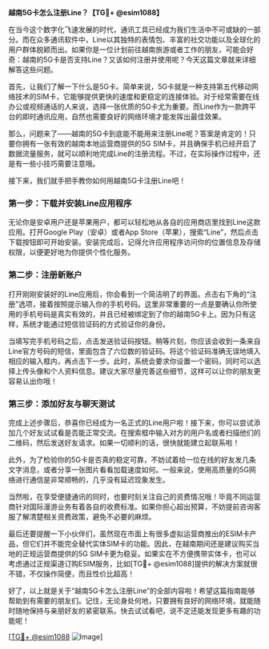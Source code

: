 **越南5G卡怎么注册Line？【TG💪+ @esim1088】**

在当今这个数字化飞速发展的时代，通讯工具已经成为我们生活中不可或缺的一部分。而在众多通讯软件中，Line以其独特的表情包、丰富的社交功能以及全球化的用户群体脱颖而出。如果你是一位计划前往越南旅游或者工作的朋友，可能会好奇：越南的5G卡是否支持Line？又该如何注册并使用呢？今天这篇文章就来详细解答这些问题。

首先，让我们了解一下什么是5G卡。简单来说，5G卡就是一种支持第五代移动网络技术的SIM卡，它能够提供更快的速度和更稳定的连接体验。对于经常需要在线办公或视频通话的人来说，选择一张优质的5G卡尤为重要。而Line作为一款跨平台的即时通讯应用，自然也需要良好的网络环境才能发挥出最佳效果。

那么，问题来了——越南的5G卡到底能不能用来注册Line呢？答案是肯定的！只要你拥有一张有效的越南本地运营商提供的5G SIM卡，并且确保手机已经开启了数据流量服务，就可以顺利地完成Line的注册流程。不过，在实际操作过程中，还是有一些小技巧需要注意哦。

接下来，我们就手把手教你如何用越南5G卡注册Line吧！

### 第一步：下载并安装Line应用程序

无论你是安卓用户还是苹果用户，都可以轻松地从各自的应用商店里找到Line这款应用。打开Google Play（安卓）或者App Store（苹果），搜索“Line”，然后点击下载按钮即可开始安装。安装完成后，记得允许应用程序访问你的位置信息及存储权限，以便更好地为你提供个性化服务。

### 第二步：注册新账户

打开刚刚安装好的Line应用后，你会看到一个简洁明了的界面。点击右下角的“注册”选项，接着按照提示输入你的手机号码。这里非常重要的一点是要确认你所使用的手机号码是真实有效的，并且已经被绑定到了你的越南5G卡上。因为只有这样，系统才能通过短信验证码的方式验证你的身份。

当填写完手机号码之后，点击发送验证码按钮。稍等片刻，你应该会收到一条来自Line官方号码的短信，里面包含了六位数的验证码。将这个验证码准确无误地填入相应的输入框内，再点击下一步。此时，系统会要求你设置一个密码，同时可以选择上传头像和个人资料信息。建议大家尽量完善这些细节，这样可以让你的朋友更容易认出你哦！

### 第三步：添加好友与聊天测试

完成上述步骤后，恭喜你已经成为一名正式的Line用户啦！接下来，你可以尝试添加几个好友试试看是否能正常交流。在搜索框中输入对方的用户名或者扫描他们的二维码，然后发送好友请求。如果一切顺利的话，很快就能建立起联系啦！

此外，为了检验你的5G卡是否真的稳定可靠，不妨试着给一位在线的好友发几条文字消息，或者分享一张图片看看加载速度如何。一般来说，使用高质量的5G网络进行通信是非常顺畅的，几乎没有延迟现象发生。

当然啦，在享受便捷通讯的同时，也要时刻关注自己的资费情况哦！毕竟不同运营商针对国际漫游业务有着各自的收费标准。如果你担心超出预算，不妨提前咨询客服了解清楚相关资费政策，避免不必要的麻烦。

最后还要提醒一下小伙伴们，虽然现在市面上有很多虚拟运营商推出的ESIM卡产品，但它们并不能完全替代实体SIM卡的功能。因此，在越南期间还是建议购买当地的正规运营商提供的5G SIM卡更为稳妥。如果实在不方便携带实体卡，也可以考虑通过正规渠道订购ESIM服务，比如[TG💪+ @esim1088]提供的解决方案就很不错，不仅操作简便，而且性价比超高！

好了，以上就是关于“越南5G卡怎么注册Line”的全部内容啦！希望这篇指南能够帮助到有需要的朋友们。记住，无论身处何地，只要拥有良好的网络环境，就能随时随地保持与亲朋好友的紧密联系。快去试试看吧，说不定还能发现更多有趣的功能呢！

[[TG💪+ @esim1088](https://t.me/s/esim1088) ![Image](https://i.postimg.cc/4NQfJmqS/Snipaste-2025-05-13-00-14-12.png)]